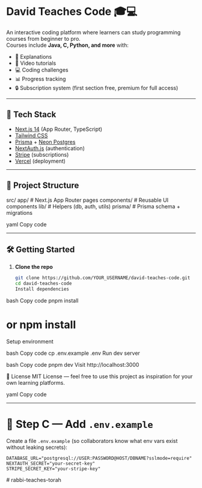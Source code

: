 # David Teaches Code 🎓💻

An interactive coding platform where learners can study programming courses from beginner to pro.  
Courses include **Java, C, Python, and more** with:

- 📖 Explanations
- 🎥 Video tutorials
- 💻 Coding challenges
- 📊 Progress tracking
- 🔒 Subscription system (first section free, premium for full access)

---

## 🚀 Tech Stack

- [Next.js 14](https://nextjs.org/) (App Router, TypeScript)
- [Tailwind CSS](https://tailwindcss.com/)
- [Prisma](https://www.prisma.io/) + [Neon Postgres](https://neon.tech/)
- [NextAuth.js](https://next-auth.js.org/) (authentication)
- [Stripe](https://stripe.com/) (subscriptions)
- [Vercel](https://vercel.com/) (deployment)

---

## 📂 Project Structure

src/
app/ # Next.js App Router pages
components/ # Reusable UI components
lib/ # Helpers (db, auth, utils)
prisma/ # Prisma schema + migrations

yaml
Copy code

---

## 🛠️ Getting Started

1. **Clone the repo**
   ```bash
   git clone https://github.com/YOUR_USERNAME/david-teaches-code.git
   cd david-teaches-code
   Install dependencies
   ```

bash
Copy code
pnpm install

# or npm install

Setup environment

bash
Copy code
cp .env.example .env
Run dev server

bash
Copy code
pnpm dev
Visit http://localhost:3000

📜 License
MIT License — feel free to use this project as inspiration for your own learning platforms.

yaml
Copy code

---

# 🔹 Step C — Add `.env.example`

Create a file `.env.example` (so collaborators know what env vars exist without leaking secrets):

```env
DATABASE_URL="postgresql://USER:PASSWORD@HOST/DBNAME?sslmode=require"
NEXTAUTH_SECRET="your-secret-key"
STRIPE_SECRET_KEY="your-stripe-key"
```
#   r a b b i - t e a c h e s - t o r a h  
 